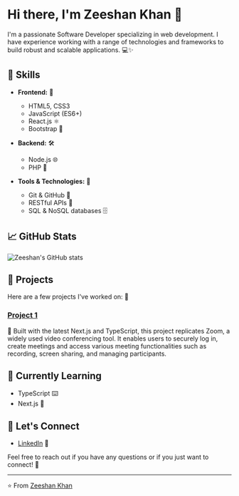 # Hi there, I'm Zeeshan Khan 👋

I'm a passionate Software Developer specializing in web development. I have experience working with a range of technologies and frameworks to build robust and scalable applications. 💻✨

## 🚀 Skills

- **Frontend:** 🎨
  - HTML5, CSS3
  - JavaScript (ES6+)
  - React.js ⚛️
  - Bootstrap 📐

- **Backend:** 🛠️
  - Node.js 🌐
  - PHP 🐘

- **Tools & Technologies:** 🔧
  - Git & GitHub 🐙
  - RESTful APIs 🔗
  - SQL & NoSQL databases 🗄️

## 📈 GitHub Stats

![Zeeshan's GitHub stats](https://github-readme-stats.vercel.app/api?username=erzeeshankhan&show_icons=true&theme=radical)  

## 🔭 Projects

Here are a few projects I've worked on: 🚧

### [Project 1](https://github.com/erzeeshankhan/E_classroom)  
📌 Built with the latest Next.js and TypeScript, this project replicates Zoom, a widely used video conferencing tool. It enables users to securely log in, create meetings and access various meeting functionalities such as recording, screen sharing, and managing participants.


## 🌱 Currently Learning

- TypeScript ⌨️
- Next.js 🚀

## 💬 Let's Connect

- [LinkedIn](https://www.linkedin.com/in/zeeshankhan31) 🔗

Feel free to reach out if you have any questions or if you just want to connect! 🤝

---

⭐️ From [Zeeshan Khan](https://github.com/erzeeshankhan)
